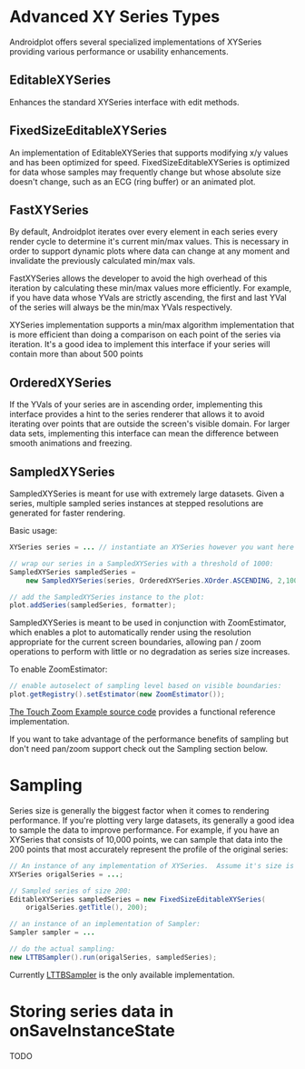 # Advanced XY Series Types
Androidplot offers several specialized implementations of XYSeries providing various performance
or usability enhancements.

## EditableXYSeries
Enhances the standard XYSeries interface with edit methods.

## FixedSizeEditableXYSeries
An implementation of EditableXYSeries that supports modifying x/y values and has been optimized 
for speed. FixedSizeEditableXYSeries is optimized for data whose samples may frequently change but
whose absolute size doesn't change, such as an ECG (ring buffer) or an animated plot.

## FastXYSeries
By default, Androidplot iterates over every element in each series every render cycle to
determine it's current min/max values.  This is necessary in order to support dynamic plots where
data can change at any moment and invalidate the previously calculated min/max vals.

FastXYSeries allows the developer to avoid the high overhead of this iteration by calculating these
min/max values more efficiently.  For example, if you have data whose YVals are strictly ascending,
the first and last YVal of the series will always be the min/max YVals respectively.

XYSeries implementation supports a min/max algorithm implementation that is more efficient than doing 
a comparison on each point of the series via iteration. It's a good idea to implement this interface
if your series will contain more than about 500 points

## OrderedXYSeries
If the YVals of your series are in ascending order, implementing this interface provides a hint to
the series renderer that allows it to avoid iterating over points that are outside the screen's
visible domain.  For larger data sets, implementing this interface can mean the difference between
smooth animations and freezing.

## SampledXYSeries
SampledXYSeries is meant for use with extremely large datasets.  Given a series, multiple sampled 
series instances at stepped resolutions are generated for faster rendering.

Basic usage:

```java
XYSeries series = ... // instantiate an XYSeries however you want here

// wrap our series in a SampledXYSeries with a threshold of 1000:
SampledXYSeries sampledSeries =
    new SampledXYSeries(series, OrderedXYSeries.XOrder.ASCENDING, 2,100);

// add the SampledXYSeries instance to the plot:
plot.addSeries(sampledSeries, formatter);
```

SampledXYSeries is meant to be used in conjunction with ZoomEstimator, which enables a plot to 
automatically render using the resolution appropriate for the current screen boundaries, allowing 
pan / zoom operations to perform with little or no degradation as series size increases.  

To enable ZoomEstimator:

```java
// enable autoselect of sampling level based on visible boundaries:
plot.getRegistry().setEstimator(new ZoomEstimator());
```

[The Touch Zoom Example source code](../demoapp/src/main/java/com/androidplot/demos/TouchZoomExampleActivity.java) provides a functional reference implementation.

If you want to take advantage of the performance benefits of sampling but don't need pan/zoom support
check out the Sampling section below.

# Sampling
Series size is generally the biggest factor when it comes to rendering performance.  If you're plotting 
very large datasets, its generally a good idea to sample the data to improve performance.
For example, if you have an XYSeries that consists of 10,000 points, we can sample that data into 
the 200 points that most accurately represent the profile of the original series:

```java
// An instance of any implementation of XYSeries.  Assume it's size is 10,000
XYSeries origalSeries = ...;

// Sampled series of size 200:
EditableXYSeries sampledSeries = new FixedSizeEditableXYSeries(
    origalSeries.getTitle(), 200);

// an instance of an implementation of Sampler:
Sampler sampler = ...

// do the actual sampling:
new LTTBSampler().run(origalSeries, sampledSeries);
```

Currently [LTTBSampler](https://79-1424783-gh.circle-artifacts.com/0/tmp/circle-artifacts.6QRuxN1/javadoc/com/androidplot/xy/LTTBSampler.java) is the only available implementation.

# Storing series data in onSaveInstanceState
TODO